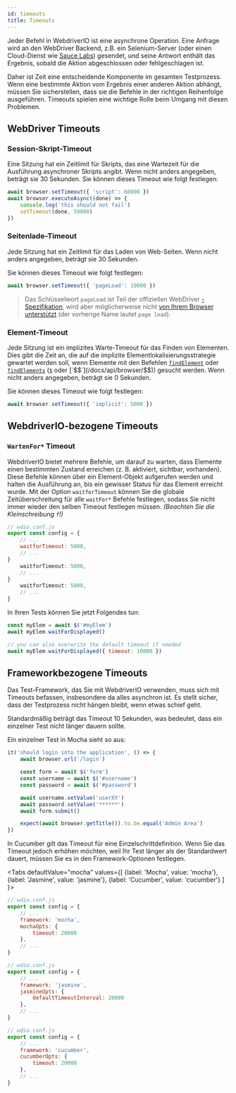 ```yaml
---
id: timeouts
title: Timeouts
---
```


Jeder Befehl in WebdriverIO ist eine asynchrone Operation. Eine Anfrage wird an den WebDriver Backend, z.B. ein Selenium-Server (oder einen Cloud-Dienst wie [Sauce Labs](https://saucelabs.com)) gesendet, und seine Antwort enthält das Ergebnis, sobald die Aktion abgeschlossen oder fehlgeschlagen ist.

Daher ist Zeit eine entscheidende Komponente im gesamten Testprozess. Wenn eine bestimmte Aktion vom Ergebnis einer anderen Aktion abhängt, müssen Sie sicherstellen, dass sie die Befehle in der richtigen Reihenfolge ausgeführen. Timeouts spielen eine wichtige Rolle beim Umgang mit diesen Problemen.

<LiteYouTubeEmbed
    id="5oI37h4qxEw"
    title="Timeouts"
/>

## WebDriver Timeouts

### Session-Skript-Timeout

Eine Sitzung hat ein Zeitlimit für Skripts, das eine Wartezeit für die Ausführung asynchroner Skripts angibt. Wenn nicht anders angegeben, beträgt sie 30 Sekunden. Sie können dieses Timeout wie folgt festlegen:

```js
await browser.setTimeout({ 'script': 60000 })
await browser.executeAsync((done) => {
    console.log('this should not fail')
    setTimeout(done, 59000)
})
```

### Seitenlade-Timeout

Jede Sitzung hat ein Zeitlimit für das Laden von Web-Seiten. Wenn nicht anders angegeben, beträgt sie 30 Sekunden.

Sie können dieses Timeout wie folgt festlegen:

```js
await browser.setTimeout({ 'pageLoad': 10000 })
```

> Das Schlüsselwort `pageLoad` ist Teil der offiziellen WebDriver [-Spezifikation](https://www.w3.org/TR/webdriver/#set-timeouts), wird aber möglicherweise nicht [von Ihrem Browser unterstützt](https://github.com/seleniumhq/selenium-google-code-issue-archive/issues/687) (der vorherige Name lautet `page load`).

### Element-Timeout

Jede Sitzung ist ein implizites Warte-Timeout für das Finden von Elementen. Dies gibt die Zeit an, die auf die implizite Elementlokalisierungsstrategie gewartet werden soll, wenn Elemente mit den Befehlen [`findElement`](/docs/api/webdriver#findelement) oder [`findElements`](/docs/api/webdriver#findelements) ([`$`](/docs/api/browser/$) oder [`$$`](/docs/api/browser/$$)) gesucht werden. Wenn nicht anders angegeben, beträgt sie 0 Sekunden.

Sie können dieses Timeout wie folgt festlegen:

```js
await browser.setTimeout({ 'implicit': 5000 })
```

## WebdriverIO-bezogene Timeouts

### `WartenFor*` Timeout

WebdriverIO bietet mehrere Befehle, um darauf zu warten, dass Elemente einen bestimmten Zustand erreichen (z. B. aktiviert, sichtbar, vorhanden). Diese Befehle können über ein Element-Objekt aufgerufen werden und halten die Ausführung an, bis ein gewisser Status für das Element erreicht wurde. Mit der Option `waitforTimeout` können Sie die globale Zeitüberschreitung für alle `waitFor*` Befehle festlegen, sodass Sie nicht immer wieder den selben Timeout festlegen müssen. _(Beachten Sie die Kleinschreibung `f`!)_

```js
// wdio.conf.js
export const config = {
    // ...
    waitforTimeout: 5000,
    // ...
}
    waitforTimeout: 5000,
    // ...
}
    waitforTimeout: 5000,
    // ...
}
```

In Ihren Tests können Sie jetzt Folgendes tun:

```js
const myElem = await $('#myElem')
await myElem.waitForDisplayed()

// you can also overwrite the default timeout if needed
await myElem.waitForDisplayed({ timeout: 10000 })
```

## Frameworkbezogene Timeouts

Das Test-Framework, das Sie mit WebdriverIO verwenden, muss sich mit Timeouts befassen, insbesondere da alles asynchron ist. Es stellt sicher, dass der Testprozess nicht hängen bleibt, wenn etwas schief geht.

Standardmäßig beträgt das Timeout 10 Sekunden, was bedeutet, dass ein einzelner Test nicht länger dauern sollte.

Ein einzelner Test in Mocha sieht so aus:

```js
it('should login into the application', () => {
    await browser.url('/login')

    const form = await $('form')
    const username = await $('#username')
    const password = await $('#password')

    await username.setValue('userXY')
    await password.setValue('******')
    await form.submit()

    expect(await browser.getTitle()).to.be.equal('Admin Area')
})
```

In Cucumber gilt das Timeout für eine Einzelschrittdefinition. Wenn Sie das Timeout jedoch erhöhen möchten, weil Ihr Test länger als der Standardwert dauert, müssen Sie es in den Framework-Optionen festlegen.

<Tabs
  defaultValue="mocha"
  values={[
    {label: 'Mocha', value: 'mocha'},
 {label: 'Jasmine', value: 'jasmine'},
 {label: 'Cucumber', value: 'cucumber'}
 ]
}>
<TabItem value="mocha">

```js
// wdio.conf.js
export const config = {
    // ...
    framework: 'mocha',
    mochaOpts: {
        timeout: 20000
    },
    // ...
}
```

</TabItem>
<TabItem value="jasmine">

```js
// wdio.conf.js
export const config = {
    // ...
    framework: 'jasmine',
    jasmineOpts: {
        defaultTimeoutInterval: 20000
    },
    // ...
}
```

</TabItem>
<TabItem value="cucumber">

```js
// wdio.conf.js
export const config = {
    // ...
    framework: 'cucumber',
    cucumberOpts: {
        timeout: 20000
    },
    // ...
}
```

</TabItem>
</Tabs>
